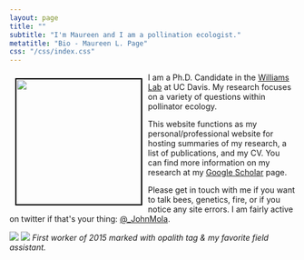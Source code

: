 ```yaml
---
layout: page
title: ""
subtitle: "I'm Maureen and I am a pollination ecologist."
metatitle: "Bio - Maureen L. Page"
css: "/css/index.css"
---
```



<img align="left" height="220" src="../img/me_PFTF.png" style="margin: 10px 10px; border:2px solid black">

I am a Ph.D. Candidate in the [Williams Lab](http://williamslab.ucdavis.edu) at UC Davis. My research focuses on a variety of questions within pollinator ecology.

This website functions as my personal/professional website for hosting summaries of my research, a list of publications, and my CV. You can find more information on my research at my [Google Scholar](https://scholar.google.com/citations?user=r9e-7i0AAAAJ&hl=en&oi=ao) page. 


Please get in touch with me if you want to talk bees, genetics, fire, or if you notice any site errors. I am fairly active on twitter if that's your thing: [@_JohnMola](https://twitter.com/_JohnMola).

<a id="anchor"></a> <a id="dog"></a>
![](../img/small_beetag.png)            ![](../img/DSCN1695.png)
*First worker of 2015 marked with opalith tag & my favorite field assistant.* 


